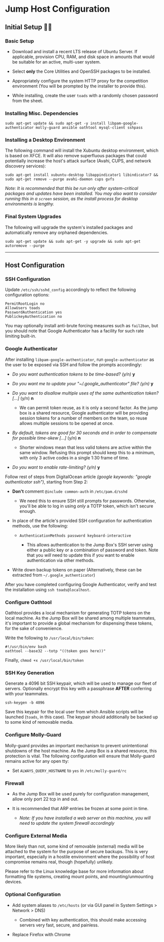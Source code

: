 # Jump Host Configuration

## Initial Setup :frog::100:

### Basic Setup

  - Download and install a recent LTS release of Ubuntu Server. If applicable,
  provision CPU, RAM, and disk space in amounts that would be suitable for an active, multi-user system.

  - Select **only** the Core Utilities and OpenSSH packages to be installed.

  - Appropriately configure the system HTTP proxy for the competition environment (You will be prompted by the installer to provide this).

  - While installing, create the user `toads` with a randomly chosen password from the sheet.

### Installing Misc. Dependencies

`sudo apt-get update && sudo apt-get -y install libpam-google-authenticator molly-guard ansible oathtool mysql-client sshpass`

### Installing a Desktop Environment

The following command will install the Xubuntu desktop environment, which is based on XFCE. It will also
remove superfluous packages that could potentially increase the host's attack surface (Avahi, CUPS, and network discovery services):

`sudo apt-get install xubuntu-desktop libappindicator1 libindicator7 && sudo apt-get remove --purge avahi-daemon cups gvfs`


_Note: It is recommended that this be run only after system-critical packages and updates have
been installed. You may also want to consider running this in a `screen` session, as the install process for desktop environments is lengthy._

### Final System Upgrades

The following will upgrade the system's installed packages and automatically remove any orphaned dependencies.

`sudo apt-get update && sudo apt-get -y upgrade && sudo apt-get autoremove --purge`

---

## Host Configuration

### SSH Configuration

Update `/etc/ssh/sshd_config` accordingly to reflect the following configuration options:

```
PermitRootLogin no
AllowUsers toads
PasswordAuthentication yes
PublickeyAuthentication no
```

You may optionally install anti-brute forcing measures such as `fail2ban`, but you should note that
Google Authenticator has a facility for such rate limiting built-in.

### Google Authenticator

After installing `libpam-google-authenticator`, run `google-authenticator` as the user to be exposed via SSH and follow the prompts accordingly:

  * _Do you want authentication tokens to be time-based? (y/n)_ **y**

  * *Do you want me to update your "~/.google\_authenticator" file? (y/n)* **y**

  * _Do you want to disallow multiple uses of the same authentication token? [...]_ (y/n) **n**
    
    - We can permit token reuse, as it is only a second factor. As the jump box is a shared resource,
    Google authenticator will be providing session tokens for a number of members on the team, so reuse
    allows multiple sessions to be opened at once.
    
    
  * _By default, tokens are good for 30 seconds and in order to compensate for possible time-skew [...]_ (y/n) **n**

    - Shorter windows mean that less valid tokens are active within the same window. Refusing this prompt
    should keep this to a minimum, with only 3 active codes in a single 1:30 frame of time.
  
  
  * _Do you want to enable rate-limiting? (y/n)_ **y**
  
Follow rest of steps from DigitalOcean article _(google keywords: "google authenticator ssh")_, starting from Step 2:

  * **Don't** comment `@include common-auth` in `/etc/pam.d/sshd`
    
    - We need this to ensure SSH still prompts for passwords. Otherwise, you'll be able to log in using *only* a TOTP token,
    which isn't secure enough.
    
  
  * In place of the article's provided SSH configuration for authentication methods, use the following:
  
    - `AuthenticationMethods password keyboard-interactive`
    
      - This allows authentication to the Jump Box's SSH server using either a public key or a combination of password and token. Note that you
      *will* need to update this if you want to enable authentication via other methods.
  
  
  * Write down backup tokens on paper (Alternatively, these can be extracted from `~/.google_authenticator`)

After you have completed configuring Google Authenticator, verify and test the installation using `ssh toads@localhost`.


### Configure Oathtool

Oathtool provides a local mechanism for generating TOTP tokens on the local machine. As the Jump
Box will be shared among multiple teammates, it's important to provide a global mechanism for
dispensing these tokens, for the sake of convenience.

Write the following to `/usr/local/bin/token`:

```
#!/usr/bin/env bash
oathtool --base32 --totp "((token goes here))"
```

Finally, `chmod +x /usr/local/bin/token`


### SSH Key Generation

Generate a 4096 bit SSH keypair, which will be used to manage
our fleet of servers. Optionally encrypt this key with a passphrase **AFTER** conferring
with your teammates.

`ssh-keygen -b 4096`

Save this keypair for the local user from which Ansible scripts will be launched (`toads`, in this case). The keypair
should additionally be backed up to some kind of removable media.


### Configure Molly-Guard

Molly-guard provides an important mechanism to prevent unintentional shutdowns of the host machine.
As the Jump Box is a shared resource, this protection is vital. The following configuration will ensure that Molly-guard remains active for any open tty:

  * Set `ALWAYS_QUERY_HOSTNAME` to `yes` in `/etc/molly-guard/rc`


### Firewall

- As the Jump Box will be used purely for configuration management, allow only port 22 tcp in and out.

- It is recommended that ARP entries be frozen at some point in time.

  - _Note: If you have installed a web server on this machine, you will need to update the system firewall accordingly_


### Configure External Media

More likely than not, some kind of removable (external) media will be attached to the system for the purpose
of secure backups. This is very important, especially in a hostile environment where the possibility of host
compromise remains real, though (hopefully) unlikely.

Please refer to the Linux knowledge base for more information about formatting file systems, creating mount points,
and mounting/unmounting devices.


### Optional Configuration

  * Add system aliases to `/etc/hosts` (or via GUI panel in System Settings > Network > DNS)

    - Combined with key authentication, this should make accessing servers very fast, secure, and painless.


  * Replace Firefox with Chrome
